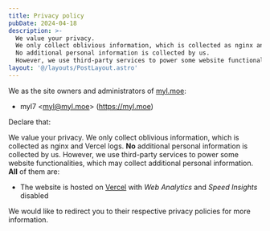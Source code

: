 ```yaml
---
title: Privacy policy
pubDate: 2024-04-18
description: >-
  We value your privacy.
  We only collect oblivious information, which is collected as nginx and Vercel logs.
  No additional personal information is collected by us.
  However, we use third-party services to power some website functionalities, which may collect additional personal information.
layout: '@/layouts/PostLayout.astro'
---
```


<!-- Copyright (C) myl7 -->
<!-- SPDX-License-Identifier: CC-BY-SA-4.0 -->

We as the site owners and administrators of [myl.moe]:

[myl.moe]: https://myl.moe "myl7's blog"

- myl7 \<myl@myl.moe\> (https://myl.moe)

Declare that:

We value your privacy.
We only collect oblivious information, which is collected as nginx and Vercel logs.
**No** additional personal information is collected by us.
However, we use third-party services to power some website functionalities, which may collect additional personal information.
**All** of them are:

- The website is hosted on [Vercel] with _Web Analytics_ and _Speed Insights_ disabled
  <!-- - The site searching is powered by [Google Search] -->
  <!-- - The KV storage of the URL shortening service is powered by [Upstash] -->
  <!-- - The comments are powered by [giscus] and stored in the [_Discussion_ of myl7/mylmoe] -->

[Vercel]: https://vercel.com/
[Google Search]: https://www.google.com/
[Upstash]: https://upstash.com/
[giscus]: https://giscus.app/
[_Discussion_ of myl7/mylmoe]: https://github.com/myl7/mylmoe/discussions

We would like to redirect you to their respective privacy policies for more information.
